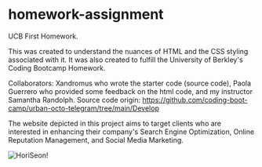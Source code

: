 # homework-assignment
UCB First Homework.

This was created to understand the nuances of HTML and the CSS styling associated with it. 
It was also created to fulfill the University of Berkley's Coding Bootcamp Homework.

Collaborators: Xandromus who wrote the starter code (source code), Paola Guerrero who provided some feedback on the html code, and my instructor Samantha Randolph.
Source code origin: https://github.com/coding-boot-camp/urban-octo-telegram/tree/main/Develop



The website depicted in this project aims to target clients who are interested in enhancing their company's Search Engine Optimization, Online Reputation Management, and Social Media Marketing.

![HoriSeon!](C:\Users\henry\bootcamp\homework-assignment\homework-assignment\assets\images\Horiseon.jpg)